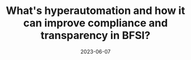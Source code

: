 ---
category:
- .nan
date: 2023-06-07
keyword_suggestion: ubuntu install docker
post_inspiration: https://m.economictimes.com/news/how-to/whats-hyperautomation-and-how-it-can-improve-compliance-and-transparency-in-bfsi/articleshow/100074543.cms
silot_terms: digital automation
title: What's hyperautomation and how it can improve compliance and transparency in
  BFSI?
---